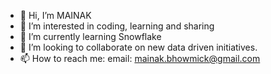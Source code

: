 - 👋 Hi, I’m MAINAK
- 👀 I’m interested in coding, learning and sharing
- 🌱 I’m currently learning Snowflake
- 💞️ I’m looking to collaborate on new data driven initiatives.
- 📫 How to reach me: email: mainak.bhowmick@gmail.com

<!---
MAINAKBHOWMICK/MAINAKBHOWMICK is a ✨ special ✨ repository because its `README.md` (this file) appears on your GitHub profile.
You can click the Preview link to take a look at your changes.
--->
